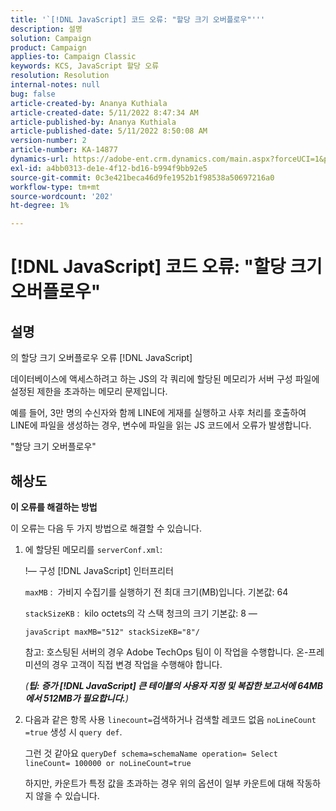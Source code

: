 ```yaml
---
title: '`[!DNL JavaScript] 코드 오류: "할당 크기 오버플로우"'''
description: 설명
solution: Campaign
product: Campaign
applies-to: Campaign Classic
keywords: KCS, JavaScript 할당 오류
resolution: Resolution
internal-notes: null
bug: false
article-created-by: Ananya Kuthiala
article-created-date: 5/11/2022 8:47:34 AM
article-published-by: Ananya Kuthiala
article-published-date: 5/11/2022 8:50:08 AM
version-number: 2
article-number: KA-14877
dynamics-url: https://adobe-ent.crm.dynamics.com/main.aspx?forceUCI=1&pagetype=entityrecord&etn=knowledgearticle&id=e9cf37fa-06d1-ec11-a7b5-0022480a8e40
exl-id: a4bb0313-de1e-4f12-bd16-b994f9bb92e5
source-git-commit: 0c3e421beca46d9fe1952b1f98538a50697216a0
workflow-type: tm+mt
source-wordcount: '202'
ht-degree: 1%

---
```


# [!DNL JavaScript] 코드 오류: &quot;할당 크기 오버플로우&quot;

## 설명

의 할당 크기 오버플로우 오류 [!DNL JavaScript]

데이터베이스에 액세스하려고 하는 JS의 각 쿼리에 할당된 메모리가 서버 구성 파일에 설정된 제한을 초과하는 메모리 문제입니다.

예를 들어, 3만 명의 수신자와 함께 LINE에 게재를 실행하고 사후 처리를 호출하여 LINE에 파일을 생성하는 경우, 변수에 파일을 읽는 JS 코드에서 오류가 발생합니다.

&quot;할당 크기 오버플로우&quot;

## 해상도

<b>이 오류를 해결하는 방법</b>

이 오류는 다음 두 가지 방법으로 해결할 수 있습니다.

1. 에 할당된 메모리를 `serverConf.xml`:

   !— 구성 [!DNL JavaScript] 인터프리터

   `maxMB` :  가비지 수집기를 실행하기 전 최대 크기(MB)입니다. 기본값: 64

   `stackSizeKB` :  kilo octets의 각 스택 청크의 크기 기본값: 8 —

   `javaScript maxMB="512" stackSizeKB="8"/`

   참고: 호스팅된 서버의 경우 Adobe TechOps 팀이 이 작업을 수행합니다. 온-프레미션의 경우 고객이 직접 변경 작업을 수행해야 합니다.

   *(<b>팁: </b><b>증가 [!DNL JavaScript] 큰 테이블의 사용자 지정 및 복잡한 보고서에 64MB에서 512MB가 필요합니다.</b>)*

2. 다음과 같은 항목 사용 `linecount=`검색하거나 검색할 레코드 없음 `noLineCount =true` 생성 시 `query def`.

   그런 것 같아요 `queryDef schema=schemaName operation= Select lineCount= 100000 or noLineCount=true`

   하지만, 카운트가 특정 값을 초과하는 경우 위의 옵션이 일부 카운트에 대해 작동하지 않을 수 있습니다.
